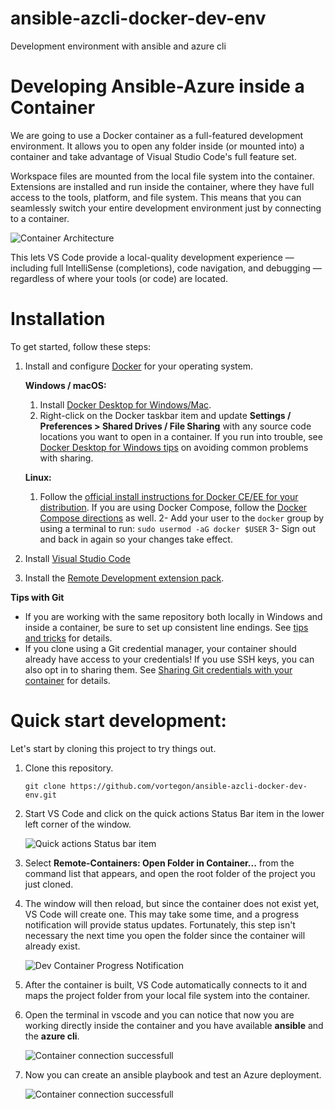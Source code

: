 # ansible-azcli-docker-dev-env
Development environment with ansible and azure cli

# Developing Ansible-Azure inside a Container

We are going to use a Docker container as a full-featured development environment. It allows you to open any folder inside (or mounted into) a container and take advantage of Visual Studio Code's full feature set.

Workspace files are mounted from the local file system into the container. Extensions are installed and run inside the container, where they have full access to the tools, platform, and file system. This means that you can seamlessly switch your entire development environment just by connecting to a container.

<IMG  src="https://code.visualstudio.com/assets/docs/remote/containers/architecture-containers.png"  alt="Container Architecture"/>

This lets VS Code provide a local-quality development experience — including full IntelliSense (completions), code navigation, and debugging — regardless of where your tools (or code) are located.

# Installation

To get started, follow these steps:

1. Install and configure [Docker](https://www.docker.com/get-started) for your operating system.

    **Windows / macOS:**
    1. Install [Docker Desktop for Windows/Mac](https://www.docker.com/products/docker-desktop).
    2. Right-click on the Docker taskbar item and update **Settings / Preferences > Shared Drives / File Sharing** with any source code locations you want to open in a container. If you run into trouble, see [Docker Desktop for Windows tips](https://code.visualstudio.com/docs/remote/troubleshooting#_docker-desktop-for-windows-tips) on avoiding common problems with sharing.

    **Linux:**
    1. Follow the [official install instructions for Docker CE/EE for your distribution](https://docs.docker.com/install/#supported-platforms). If you are using Docker Compose, follow the [Docker Compose directions](https://docs.docker.com/compose/install/) as well.
    2- Add your user to the `docker` group by using a terminal to run: `sudo usermod -aG docker $USER`
    3- Sign out and back in again so your changes take effect.

2. Install [Visual Studio Code](https://code.visualstudio.com/)
3. Install the [Remote Development extension pack](https://aka.ms/vscode-remote/download/extension).

**Tips with Git**
- If you are working with the same repository both locally in Windows and inside a container, be sure to set up consistent line endings. See [tips and tricks](https://code.visualstudio.com/docs/remote/troubleshooting#_resolving-git-line-ending-issues-in-containers-resulting-in-many-modified-files) for details.
- If you clone using a Git credential manager, your container should already have access to your credentials! If you use SSH keys, you can also opt in to sharing them. See [Sharing Git credentials with your container](https://code.visualstudio.com/docs/remote/containers#_sharing-git-credentials-with-your-container) for details.

# Quick start development:
Let's start by cloning this project to try things out.

1. Clone this repository.

    `git clone https://github.com/vortegon/ansible-azcli-docker-dev-env.git`

2. Start VS Code and click on the quick actions Status Bar item in the lower left corner of the window.

    <IMG  src="https://code.visualstudio.com/assets/docs/remote/common/remote-dev-status-bar.png"  alt="Quick actions Status bar item"/>

3. Select **Remote-Containers: Open Folder in Container...** from the command list that appears, and open the root folder of the project you just cloned.

4. The window will then reload, but since the container does not exist yet, VS Code will create one. This may take some time, and a progress notification will provide status updates. Fortunately, this step isn't necessary the next time you open the folder since the container will already exist.

   <IMG  src="https://code.visualstudio.com/assets/docs/remote/containers/dev-container-progress.png"  alt="Dev Container Progress Notification"/>

5. After the container is built, VS Code automatically connects to it and maps the project folder from your local file system into the container.

6. Open the terminal in vscode and you can notice that now you are working directly inside the container and you have available **ansible** and the **azure cli**.

    <IMG  src="https://raw.githubusercontent.com/vortegon/ansible-azcli-docker-dev-env/master/doc/assets/6.png"  alt="Container connection successfull"/>

7. Now you can create an ansible playbook and test an Azure deployment.

    <IMG  src="https://raw.githubusercontent.com/vortegon/ansible-azcli-docker-dev-env/master/doc/assets/7.png"  alt="Container connection successfull"/>
